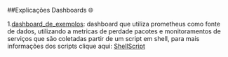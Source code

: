 ##Explicações Dashboards 🌐

1.[dashboard_de_exemplos](<dashboard_grafana/dashboard_de_exemplos.json>): dashboard que utiliza prometheus como fonte de dados, utilizando a metricas de perdade pacotes e monitoramentos de serviços
que são coletadas partir de um script em shell, para mais informações dos scripts clique aqui: [ShellScript]([https://github.com/Kaiquejscosta/docker](https://github.com/Kaiquejscosta/ShellScript/tree/main/coletor_metricas)>)

